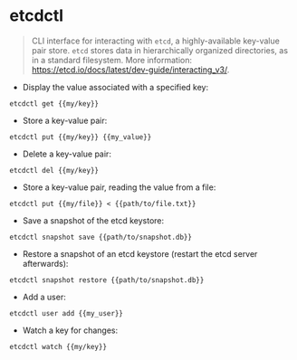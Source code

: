 # etcdctl

> CLI interface for interacting with `etcd`, a highly-available key-value pair store.
> `etcd` stores data in hierarchically organized directories, as in a standard filesystem.
> More information: <https://etcd.io/docs/latest/dev-guide/interacting_v3/>.

- Display the value associated with a specified key:

`etcdctl get {{my/key}}`

- Store a key-value pair:

`etcdctl put {{my/key}} {{my_value}}`

- Delete a key-value pair:

`etcdctl del {{my/key}}`

- Store a key-value pair, reading the value from a file:

`etcdctl put {{my/file}} < {{path/to/file.txt}}`

- Save a snapshot of the etcd keystore:

`etcdctl snapshot save {{path/to/snapshot.db}}`

- Restore a snapshot of an etcd keystore (restart the etcd server afterwards):

`etcdctl snapshot restore {{path/to/snapshot.db}}`

- Add a user:

`etcdctl user add {{my_user}}`

- Watch a key for changes:

`etcdctl watch {{my/key}}`
